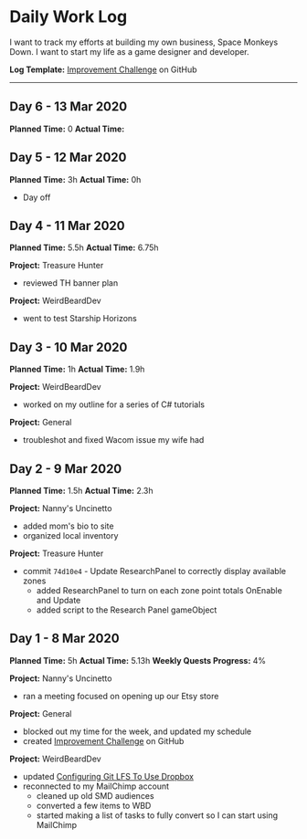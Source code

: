 # Daily Work Log
I want to track my efforts at building my own business, Space Monkeys Down.
I want to start my life as a game designer and developer.  

**Log Template:** [Improvement Challenge](https://github.com/WeirdBeardDev/Improvement-Challenge) on GitHub

---

## Day 6 - 13 Mar 2020
**Planned Time:** 0
**Actual Time:** 

## Day 5 - 12 Mar 2020
**Planned Time:** 3h
**Actual Time:** 0h

* Day off

## Day 4 - 11 Mar 2020
**Planned Time:** 5.5h
**Actual Time:** 6.75h

**Project:** Treasure Hunter
* reviewed TH banner plan

**Project:** WeirdBeardDev
* went to test Starship Horizons

## Day 3 - 10 Mar 2020
**Planned Time:** 1h
**Actual Time:** 1.9h

**Project:** WeirdBeardDev
* worked on my outline for a series of C# tutorials

**Project:** General
* troubleshot and fixed Wacom issue my wife had

## Day 2 - 9 Mar 2020
**Planned Time:** 1.5h
**Actual Time:** 2.3h

**Project:** Nanny's Uncinetto
* added mom's bio to site
* organized local inventory

**Project:** Treasure Hunter
* commit `74d10e4` - Update ResearchPanel to correctly display available zones 
  - added ResearchPanel to turn on each zone point totals OnEnable and Update
  - added script to the Research Panel gameObject

## Day 1 - 8 Mar 2020
**Planned Time:** 5h
**Actual Time:** 5.13h
**Weekly Quests Progress:** 4%

**Project:** Nanny's Uncinetto
* ran a meeting focused on opening up our Etsy store

**Project:** General
* blocked out my time for the week, and updated my schedule
* created [Improvement Challenge](https://github.com/WeirdBeardDev/Improvement-Challenge) on GitHub

**Project:** WeirdBeardDev
* updated [Configuring Git LFS To Use Dropbox](http://weirdbearddev.com/resources/learning/configuring-git-lfs-to-use-dropbox/)
* reconnected to my MailChimp account
  * cleaned up old SMD audiences
  * converted a few items to WBD
  * started making a list of tasks to fully convert so I can start using MailChimp